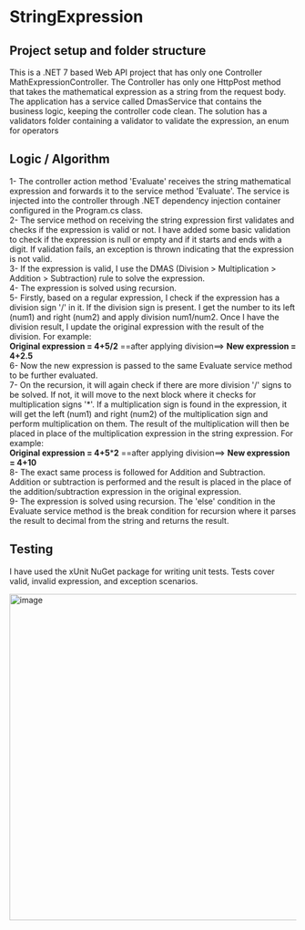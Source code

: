# StringExpression
## Project setup and folder structure
This is a .NET 7 based Web API project that has only one Controller MathExpressionController. The Controller has only one HttpPost method that takes the mathematical expression as a string from the request body. The application has a service called DmasService that contains the business logic, keeping the controller code clean. The solution has a validators folder containing a validator to validate the expression, an enum for operators    
## Logic / Algorithm
1- The controller action method 'Evaluate' receives the string mathematical expression and forwards it to the service method 'Evaluate'. The service is injected into the controller through .NET dependency injection container configured in the Program.cs class.    
2- The service method on receiving the string expression first validates and checks if the expression is valid or not. I have added some basic validation to check if the expression is null or empty and if it starts and ends with a digit. If validation fails, an exception is thrown indicating that the expression is not valid.    
3- If the expression is valid, I use the DMAS (Division > Multiplication > Addition > Subtraction) rule to solve the expression.    
4- The expression is solved using recursion.    
5- Firstly, based on a regular expression, I check if the expression has a division sign '/' in it. If the division sign is present. I get the number to its left (num1) and right (num2) and apply division num1/num2. Once I have the division result, I update the original expression with the result of the division. For example:     
**Original expression = 4+5/2**  ==after applying division==>  **New expression = 4+2.5**    
6- Now the new expression is passed to the same Evaluate service method to be further evaluated.    
7- On the recursion, it will again check if there are more division '/' signs to be solved. If not, it will move to the next block where it checks for multiplication signs '*'. If a multiplication sign is found in the expression, it will get the left (num1) and right (num2) of the multiplication sign and perform multiplication on them. The result of the multiplication will then be placed in place of the multiplication expression in the string expression. For example:    
**Original expression = 4+5*****2**  ==after applying division==>  **New expression = 4+10**    
8- The exact same process is followed for Addition and Subtraction. Addition or subtraction is performed and the result is placed in the place of the addition/subtraction expression in the original expression.    
9- The expression is solved using recursion. The 'else' condition in the Evaluate service method is the break condition for recursion where it parses the result to decimal from the string and returns the result.   

## Testing    
I have used the xUnit NuGet package for writing unit tests. Tests cover valid, invalid expression, and exception scenarios.    

    
<img width="572" alt="image" src="https://github.com/mali153048/StringExpression/assets/34284730/c89f717f-a674-4dba-8d6f-f9add5e81f80">


